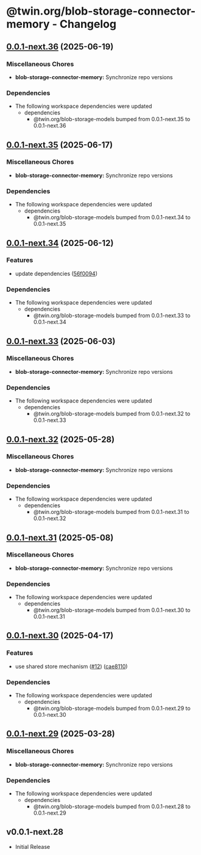 # @twin.org/blob-storage-connector-memory - Changelog

## [0.0.1-next.36](https://github.com/twinfoundation/blob-storage/compare/blob-storage-connector-memory-v0.0.1-next.35...blob-storage-connector-memory-v0.0.1-next.36) (2025-06-19)


### Miscellaneous Chores

* **blob-storage-connector-memory:** Synchronize repo versions


### Dependencies

* The following workspace dependencies were updated
  * dependencies
    * @twin.org/blob-storage-models bumped from 0.0.1-next.35 to 0.0.1-next.36

## [0.0.1-next.35](https://github.com/twinfoundation/blob-storage/compare/blob-storage-connector-memory-v0.0.1-next.34...blob-storage-connector-memory-v0.0.1-next.35) (2025-06-17)


### Miscellaneous Chores

* **blob-storage-connector-memory:** Synchronize repo versions


### Dependencies

* The following workspace dependencies were updated
  * dependencies
    * @twin.org/blob-storage-models bumped from 0.0.1-next.34 to 0.0.1-next.35

## [0.0.1-next.34](https://github.com/twinfoundation/blob-storage/compare/blob-storage-connector-memory-v0.0.1-next.33...blob-storage-connector-memory-v0.0.1-next.34) (2025-06-12)


### Features

* update dependencies ([56f0094](https://github.com/twinfoundation/blob-storage/commit/56f0094b68d8bd22864cd899ac1b61d95540f719))


### Dependencies

* The following workspace dependencies were updated
  * dependencies
    * @twin.org/blob-storage-models bumped from 0.0.1-next.33 to 0.0.1-next.34

## [0.0.1-next.33](https://github.com/twinfoundation/blob-storage/compare/blob-storage-connector-memory-v0.0.1-next.32...blob-storage-connector-memory-v0.0.1-next.33) (2025-06-03)


### Miscellaneous Chores

* **blob-storage-connector-memory:** Synchronize repo versions


### Dependencies

* The following workspace dependencies were updated
  * dependencies
    * @twin.org/blob-storage-models bumped from 0.0.1-next.32 to 0.0.1-next.33

## [0.0.1-next.32](https://github.com/twinfoundation/blob-storage/compare/blob-storage-connector-memory-v0.0.1-next.31...blob-storage-connector-memory-v0.0.1-next.32) (2025-05-28)


### Miscellaneous Chores

* **blob-storage-connector-memory:** Synchronize repo versions


### Dependencies

* The following workspace dependencies were updated
  * dependencies
    * @twin.org/blob-storage-models bumped from 0.0.1-next.31 to 0.0.1-next.32

## [0.0.1-next.31](https://github.com/twinfoundation/blob-storage/compare/blob-storage-connector-memory-v0.0.1-next.30...blob-storage-connector-memory-v0.0.1-next.31) (2025-05-08)


### Miscellaneous Chores

* **blob-storage-connector-memory:** Synchronize repo versions


### Dependencies

* The following workspace dependencies were updated
  * dependencies
    * @twin.org/blob-storage-models bumped from 0.0.1-next.30 to 0.0.1-next.31

## [0.0.1-next.30](https://github.com/twinfoundation/blob-storage/compare/blob-storage-connector-memory-v0.0.1-next.29...blob-storage-connector-memory-v0.0.1-next.30) (2025-04-17)


### Features

* use shared store mechanism ([#12](https://github.com/twinfoundation/blob-storage/issues/12)) ([cae8110](https://github.com/twinfoundation/blob-storage/commit/cae8110681847a1ac4fcac968b8196694e49c320))


### Dependencies

* The following workspace dependencies were updated
  * dependencies
    * @twin.org/blob-storage-models bumped from 0.0.1-next.29 to 0.0.1-next.30

## [0.0.1-next.29](https://github.com/twinfoundation/blob-storage/compare/blob-storage-connector-memory-v0.0.1-next.28...blob-storage-connector-memory-v0.0.1-next.29) (2025-03-28)


### Miscellaneous Chores

* **blob-storage-connector-memory:** Synchronize repo versions


### Dependencies

* The following workspace dependencies were updated
  * dependencies
    * @twin.org/blob-storage-models bumped from 0.0.1-next.28 to 0.0.1-next.29

## v0.0.1-next.28

- Initial Release
